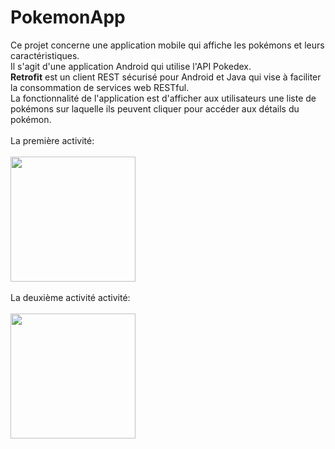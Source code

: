 # PokemonApp
Ce projet concerne une application mobile qui affiche les pokémons et leurs caractéristiques.<br>
Il s'agit d'une application Android qui utilise l'API Pokedex.<br>
<strong>Retrofit</strong> est un client REST sécurisé pour Android et Java qui vise à faciliter la consommation de services web RESTful.<br>
La fonctionnalité de l'application est d'afficher aux utilisateurs une liste de pokémons sur laquelle ils peuvent cliquer pour accéder aux détails du pokémon.<br>
<br>La première activité:<br>
<br><img src="https://user-images.githubusercontent.com/67003840/232261867-3136f232-5dfc-4a1d-a853-19378a0f6065.jpeg" width="200"><br>
<br>La deuxième activité activité:<br>
<br><img src="https://user-images.githubusercontent.com/67003840/232261723-b0c7f179-2605-4228-9035-588d6c415703.jpeg" width="200">

